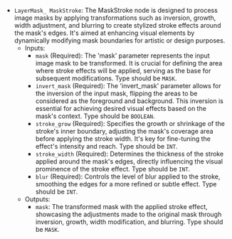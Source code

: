 - `LayerMask_ MaskStroke`: The MaskStroke node is designed to process image masks by applying transformations such as inversion, growth, width adjustment, and blurring to create stylized stroke effects around the mask's edges. It's aimed at enhancing visual elements by dynamically modifying mask boundaries for artistic or design purposes.
    - Inputs:
        - `mask` (Required): The 'mask' parameter represents the input image mask to be transformed. It is crucial for defining the area where stroke effects will be applied, serving as the base for subsequent modifications. Type should be `MASK`.
        - `invert_mask` (Required): The 'invert_mask' parameter allows for the inversion of the input mask, flipping the areas to be considered as the foreground and background. This inversion is essential for achieving desired visual effects based on the mask's context. Type should be `BOOLEAN`.
        - `stroke_grow` (Required): Specifies the growth or shrinkage of the stroke's inner boundary, adjusting the mask's coverage area before applying the stroke width. It's key for fine-tuning the effect's intensity and reach. Type should be `INT`.
        - `stroke_width` (Required): Determines the thickness of the stroke applied around the mask's edges, directly influencing the visual prominence of the stroke effect. Type should be `INT`.
        - `blur` (Required): Controls the level of blur applied to the stroke, smoothing the edges for a more refined or subtle effect. Type should be `INT`.
    - Outputs:
        - `mask`: The transformed mask with the applied stroke effect, showcasing the adjustments made to the original mask through inversion, growth, width modification, and blurring. Type should be `MASK`.
